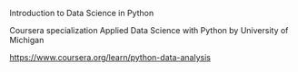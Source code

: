 Introduction to Data Science in Python

Coursera specialization Applied Data Science with Python by University of Michigan

https://www.coursera.org/learn/python-data-analysis
